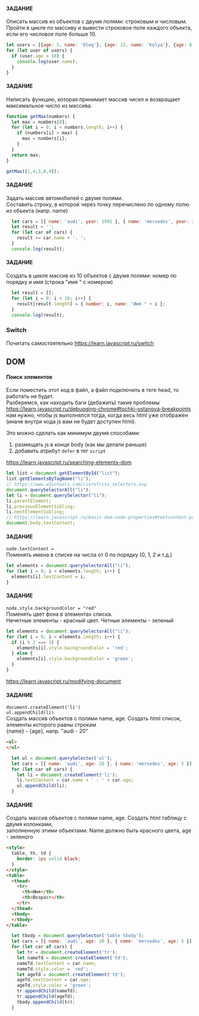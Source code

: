 #### ЗАДАНИЕ
Описать массив из объектов с двумя полями: строковым и числовым. Пройти в цикле по массиву и вывести строковое поле каждого объекта, если его числовое поле больше 10.

```js
let users = [{age: 5, name: 'Oleg'}, {age: 12, name: 'Kolya'}, {age: 8, name: 'Vitya'}];
for (let user of users) {
  if (user.age > 10) {
    console.log(user.name);
  }
}
```

#### ЗАДАНИЕ

Написать функцию, которая принимает массив чисел и возвращает максимальное число из массива.

```js
function getMax(numbers) {
  let max = numbers[0];
  for (let i = 0; i < numbers.length; i++) {
    if (numbers[i] > max) {
      max = numbers[i];
    }
  }
  return max;
}

getMax([1,4,3,8,4]);
```

#### ЗАДАНИЕ
Задать массив автомобилей с двумя полями. \
Составить строку, в которой через точку перечислено по одному полю из объекта (напр. name)

```js
  let cars = [{ name: 'audi', year: 1992 }, { name: 'mersedes', year: 2005 }]
  let result = '';
  for (let car of cars) {
    result += car.name + '. ';
  }
  console.log(result);
```

#### ЗАДАНИЕ
Создать в цикле массив из 10 объектов с двумя полями: номер по порядку и имя (строка "имя " с номером)
```js
  let result = [];
  for (let i = 0; i < 10; i++) {
    result[result.length] = { number: i, name: "Имя " + i };
  }
  console.log(result);
```

### Switch

Почитать самостоятельно https://learn.javascript.ru/switch

## DOM

#### Поиск элементов

Если поместить этот код в файл, а файл подключить в теге head, то работать не будет. \
Разберемся, как находить баги (дебажить) такие проблемы \
https://learn.javascript.ru/debugging-chrome#tochki-ostanova-breakpoints \
нам нужно, чтобы js выполнялся тогда, когда весь html уже отображен (иначе внутри кода js вам не будет доступен html).

Это можно сделать как минимум двумя способами:
1) размещать js в конце body (как мы делали раньше)
2) добавить атрибут `defer` в тег `script`

https://learn.javascript.ru/searching-elements-dom

```js
let list = document.getElementById("list");
list.getElementsByTagName("li");
// https://www.w3schools.com/cssref/css_selectors.asp
document.querySelectorAll("li");
let li = document.querySelector("li");
li.parentElement;
li.previousElementSibling;
li.nextElementSibling;
// https://learn.javascript.ru/basic-dom-node-properties#textcontent-prosto-tekst
document.body.textContent;
```

#### ЗАДАНИЕ
`node.textContent = ` \
Поменять имена в списке на числа от 0 по порядку (0, 1, 2 и т.д.)

```js
let elements = document.querySelectorAll("li");
for (let i = 0; i < elements.length; i++) {
  elements[i].textContent = i;
}
```

#### ЗАДАНИЕ
`node.style.backgroundColor = "red"` \
Поменять цвет фона в элементах списка. \
Нечетные элементы - красный цвет. Четные элементы - зеленый

```js
let elements = document.querySelectorAll("li");
for (let i = 0; i < elements.length; i++) {
  if (i % 2 === 1) {
    elements[i].style.backgroundColor = 'red';
  } else {
    elements[i].style.backgroundColor = 'green';
  }
}
```

https://learn.javascript.ru/modifying-document

#### ЗАДАНИЕ
`document.createElement('li')` \
`ul.appendChild(li)` \
Создать массив объектов с полями name, age. Создать html список, элементы которого равны строкам \
{name} - {age}, напр. "audi - 20"

```html
<ul>
</ul>
```
```js
  let ul = document.querySelector('ul');
  let cars = [{ name: 'audi', age: 20 }, { name: 'mersedes', age: 5 }]
  for (let car of cars) {
    let li = document.createElement('li');
    li.textContent = car.name + ' - ' + car.age;
    ul.appendChild(li);
  }
```

#### ЗАДАНИЕ
Создать массив объектов с полями name, age. Создать html таблицу с двумя колонками, \
заполненную этими объектами. Name должно быть красного цвета, age - зеленого

```html
<style>
  table, th, td {
    border: 1px solid black;
  }
</style>
<table>
  <thead>
    <tr>
      <th>Имя</th>
      <th>Возраст</th>
    </tr>
  </thead>
  <tbody>
  </tbody>
</table>
```

```js
  let tbody = document.querySelector('table tbody');
  let cars = [{ name: 'audi', age: 20 }, { name: 'mersedes', age: 5 }]
  for (let car of cars) {
    let tr = document.createElement('tr');
    let nameTd = document.createElement('td');
    nameTd.textContent = car.name;
    nameTd.style.color = 'red';
    let ageTd = document.createElement('td');
    ageTd.textContent = car.age;
    ageTd.style.color = 'green';
    tr.appendChild(nameTd);
    tr.appendChild(ageTd);
    tbody.appendChild(tr);
  }
```
